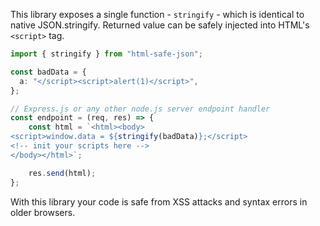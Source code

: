 This library exposes a single function - `stringify` - which is identical to native JSON.stringify. Returned value can
be safely injected into HTML's `<script>` tag.

```typescript
import { stringify } from "html-safe-json";

const badData = {
  a: "</script><script>alert(1)</script>",
};

// Express.js or any other node.js server endpoint handler
const endpoint = (req, res) => {
    const html = `<html><body>
<script>window.data = ${stringify(badData)};</script>
<!-- init your scripts here -->
</body></html>`;

    res.send(html);
};
```

With this library your code is safe from XSS attacks and syntax errors in older browsers.

